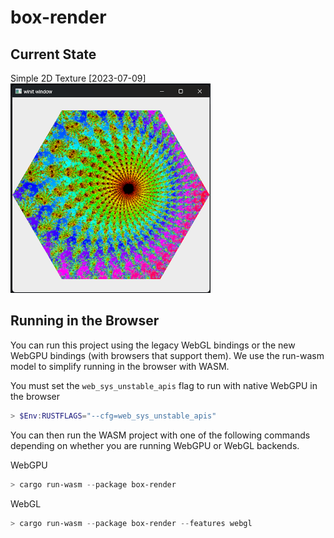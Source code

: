 # box-render

## Current State

Simple 2D Texture [2023-07-09]
![texture](images/hex-texture.png)

## Running in the Browser

You can run this project using the legacy WebGL bindings or the new WebGPU 
bindings (with browsers that support them). We use the run-wasm model to 
simplify running in the browser with WASM.

You must set the ```web_sys_unstable_apis``` flag to run with native WebGPU in the browser

```ps1
> $Env:RUSTFLAGS="--cfg=web_sys_unstable_apis"
```

You can then run the WASM project with one of the following commands depending
 on whether you are running WebGPU or WebGL backends.

 WebGPU
```ps1
> cargo run-wasm --package box-render
```

WebGL
```ps1
> cargo run-wasm --package box-render --features webgl
```

